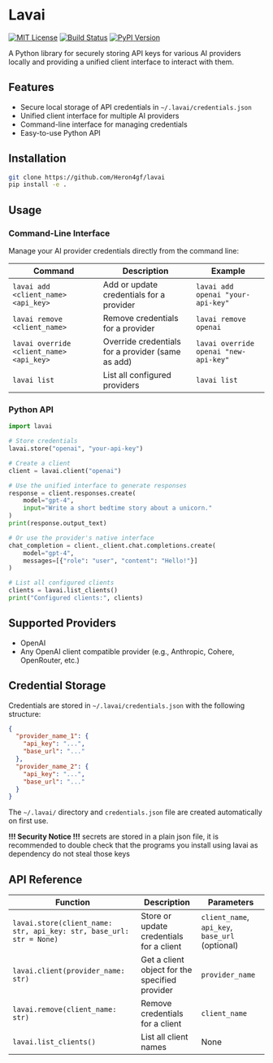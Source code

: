 # Lavai

[![MIT License](https://img.shields.io/badge/MIT-green?style=for-the-badge)](LICENSE)
[![Build Status](https://img.shields.io/badge/build-passing-brightgreen?style=for-the-badge)](https://github.com/Heron4gf/lavai/actions)
[![PyPI Version](https://img.shields.io/pypi/v/lavai?style=for-the-badge)](https://pypi.org/project/lavai/)

A Python library for securely storing API keys for various AI providers locally and providing a unified client interface to interact with them.

## Features

- Secure local storage of API credentials in `~/.lavai/credentials.json`
- Unified client interface for multiple AI providers
- Command-line interface for managing credentials
- Easy-to-use Python API

## Installation

```bash
git clone https://github.com/Heron4gf/lavai
pip install -e .
```

## Usage

### Command-Line Interface

Manage your AI provider credentials directly from the command line:

| Command | Description | Example |
|---------|-------------|---------|
| `lavai add <client_name> <api_key>` | Add or update credentials for a provider | `lavai add openai "your-api-key"` |
| `lavai remove <client_name>` | Remove credentials for a provider | `lavai remove openai` |
| `lavai override <client_name> <api_key>` | Override credentials for a provider (same as add) | `lavai override openai "new-api-key"` |
| `lavai list` | List all configured providers | `lavai list` |

### Python API

```python
import lavai

# Store credentials
lavai.store("openai", "your-api-key")

# Create a client
client = lavai.client("openai")

# Use the unified interface to generate responses
response = client.responses.create(
    model="gpt-4",
    input="Write a short bedtime story about a unicorn."
)
print(response.output_text)

# Or use the provider's native interface
chat_completion = client._client.chat.completions.create(
    model="gpt-4",
    messages=[{"role": "user", "content": "Hello!"}]
)

# List all configured clients
clients = lavai.list_clients()
print("Configured clients:", clients)
```

## Supported Providers

- OpenAI
- Any OpenAI client compatible provider (e.g., Anthropic, Cohere, OpenRouter, etc.)

## Credential Storage

Credentials are stored in `~/.lavai/credentials.json` with the following structure:

```json
{
  "provider_name_1": {
    "api_key": "...",
    "base_url": "..."
  },
  "provider_name_2": {
    "api_key": "...",
    "base_url": "..."
  }
}
```

The `~/.lavai/` directory and `credentials.json` file are created automatically on first use.

**!!! Security Notice !!!** secrets are stored in a plain json file, it is recommended to double check that the programs you install using lavai as dependency do not steal those keys

## API Reference

| Function | Description | Parameters |
|----------|-------------|------------|
| `lavai.store(client_name: str, api_key: str, base_url: str = None)` | Store or update credentials for a client | `client_name`, `api_key`, `base_url` (optional) |
| `lavai.client(provider_name: str)` | Get a client object for the specified provider | `provider_name` |
| `lavai.remove(client_name: str)` | Remove credentials for a client | `client_name` |
| `lavai.list_clients()` | List all client names | None |
